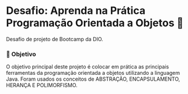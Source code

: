# Desafio: Aprenda na Prática Programação Orientada a Objetos 🚀

Desafio de projeto de Bootcamp da DIO.

### 🎯 Objetivo

O objetivo principal deste projeto é colocar em prática as principais ferramentas da programação orientada a objetos utilizando a linguagem Java. Foram usados os conceitos de ABSTRAÇÃO, ENCAPSULAMENTO, HERANÇA E POLIMORFISMO.